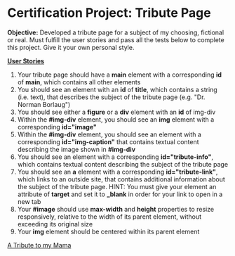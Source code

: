 <h1>Certification Project: Tribute Page</h1>
<p><strong>Objective:</strong> Developed a tribute page for a subject of my choosing, fictional or real. Must fulfill the user stories and pass all the tests below to complete this project. Give it your own personal style. </p>
 <p><u><strong>User Stories</strong></u></p>
<ol type="1">
  <li> Your tribute page should have a <strong>main</strong> element with a corresponding <strong>id</strong> of <strong>main</strong>, which contains all other elements</li>
  <li>You should see an element with an <strong>id</strong> of <strong>title</strong>, which contains a string (i.e. text), that describes the subject of the tribute page (e.g. "Dr. Norman Borlaug")</li>
    <li>You should see either a <strong>figure</strong> or a <strong>div</strong> element with an <strong>id</strong> of img-div</li>
  <li>Within the <strong>#img-div</strong> element, you should see an <strong>img</strong> element with a corresponding <strong>id="image"</strong></li>
  <li>Within the <strong>#img-div</strong> element, you should see an element with a corresponding <strong>id="img-caption"</strong> that contains textual content describing the image shown in <strong>#img-div</strong></li>
  <li>You should see an element with a corresponding <strong>id="tribute-info"</strong>, which contains textual content describing the subject of the tribute page</li>
  <li>You should see an <strong>a</strong> element with a corresponding <strong>id="tribute-link"</strong>, which links to an outside site, that contains additional information about the subject of the tribute page. HINT: You must give your element an attribute of <strong>target</strong> and set it to <strong>_blank</strong> in order for your link to open in a new tab</li>
  <li>Your <strong>#image</strong> should use <strong>max-width</strong> and <strong>height</strong> properties to resize responsively, relative to the width of its parent element, without exceeding its original size</li>
  <li>Your <strong>img</strong> element should be centered within its parent element</li>
</ol>

<a href="https://htmlpreview.github.io/?https://github.com/chezcye/free-code-camp/blob/283575abe686558d481f5cc59f6a63e0979b5730/responsive-web-design/tribute-page/index.html" target="_blank">
  A Tribute to my Mama
</a>


